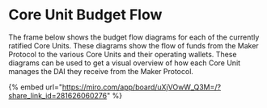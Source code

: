 # Core Unit Budget Flow

The frame below shows the budget flow diagrams for each of the currently ratified Core Units. These diagrams show the flow of funds from the Maker Protocol to the various Core Units and their operating wallets. These diagrams can be used to get a visual overview of how each Core Unit manages the DAI they receive from the Maker Protocol.


{% embed url="https://miro.com/app/board/uXjVOwW_Q3M=/?share_link_id=281626060276" %}
